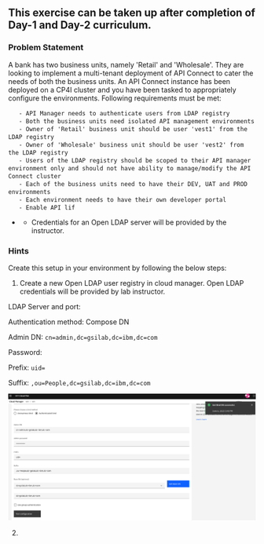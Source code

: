 ## This exercise can be taken up after completion of Day-1 and Day-2 curriculum.

### Problem Statement

A bank has two business units, namely 'Retail' and 'Wholesale'. They are looking to implement a multi-tenant deployment of API Connect to cater the needs of both the business units. An API Connect instance has been deployed on a CP4I cluster and you have been tasked to appropriately configure the environments. Following requirements must be met:
      
       - API Manager needs to authenticate users from LDAP registry
       - Both the business units need isolated API management environments
       - Owner of 'Retail' business unit should be user 'vest1' from the LDAP registry
       - Owner of 'Wholesale' business unit should be user 'vest2' from the LDAP registry
       - Users of the LDAP registry should be scoped to their API manager environment only and should not have ability to manage/modify the API Connect cluster
       - Each of the business units need to have their DEV, UAT and PROD environments
       - Each environment needs to have their own developer portal
       - Enable API lif


* * Credentials for an Open LDAP server will be provided by the instructor. 

### Hints
Create this setup in your environment by following the below steps:

1) Create a new Open LDAP user registry in cloud manager. Open LDAP credentials will be provided by lab instructor. 

LDAP Server and port: <To be shared by the instructor>
      
Authentication method: Compose DN
      
Admin DN: `cn=admin,dc=gsilab,dc=ibm,dc=com`
      
Password: <To be shared by the instructor>
      
Prefix: `uid=`
      
Suffix: `,ou=People,dc=gsilab,dc=ibm,dc=com`
      

![](images/open_ldap_config.png)

2) 
